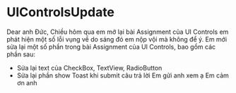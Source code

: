 # UIControlsUpdate
Dear anh Đức, Chiều hôm qua em mở lại bài Assignment của UI Controls em phát hiện một số lỗi vụng về do sáng đó em nộp vội mà không để ý. Em mới sửa lại một số phần trong bài Assignment của UI Controls, bao gồm các phần sau:

- Sửa lại text của CheckBox, TextView, RadioButton
- Sửa lại phần show Toast khi submit câu trả lời 
Em gửi anh xem ạ
Em cảm ơn anh
